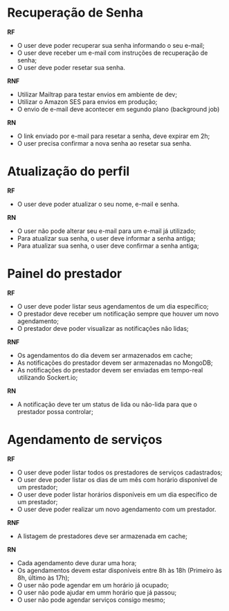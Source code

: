 # Recuperação de Senha

**RF**

- O user deve poder recuperar sua senha informando o seu e-mail;
- O user deve receber um e-mail com instruções de recuperação de senha;
- O user deve poder resetar sua senha.

**RNF**

- Utilizar Mailtrap para testar envios em ambiente de dev;
- Utilizar o Amazon SES para envios em produção;
- O envio de e-mail deve acontecer em segundo plano (background job)

**RN**

- O link enviado por e-mail para resetar a senha, deve expirar em 2h;
- O user precisa confirmar a nova senha ao resetar sua senha.

# Atualização do perfil

**RF**

- O user deve poder atualizar o seu nome, e-mail e senha.

**RN**

- O user não pode alterar seu e-mail para um e-mail já utilizado;
- Para atualizar sua senha, o user deve informar a senha antiga;
- Para atualizar sua senha, o user deve confirmar a senha antiga;


# Painel do prestador

**RF**

- O user deve poder listar seus agendamentos de um dia específico;
- O prestador deve receber um notificação sempre que houver um novo agendamento;
- O prestador deve poder visualizar as notificações não lidas;

**RNF**

- Os agendamentos do dia devem ser armazenados em cache;
- As notificações do prestador devem ser armazenadas no MongoDB;
- As notificações do prestador devem ser enviadas em tempo-real utilizando Sockert.io;

**RN**

- A notificação deve ter um status de lida ou não-lida para que o prestador possa controlar;

# Agendamento de serviços

**RF**

- O user deve poder listar todos os prestadores de serviços cadastrados;
- O user deve poder listar os dias de um mês com horário disponível de um prestador;
- O user deve poder listar horários disponíveis em um dia específico de um prestador;
- O user deve poder realizar um novo agendamento com um prestador.

**RNF**

- A listagem de prestadores deve ser armazenada em cache;

**RN**

- Cada agendamento deve durar uma hora;
- Os agendamentos devem estar disponíveis entre 8h às 18h (Primeiro às 8h, último às 17h);
- O user não pode agendar em um horário já ocupado;
- O user não pode ajudar em umm horário que já passou;
- O user não pode agendar serviços consigo mesmo;